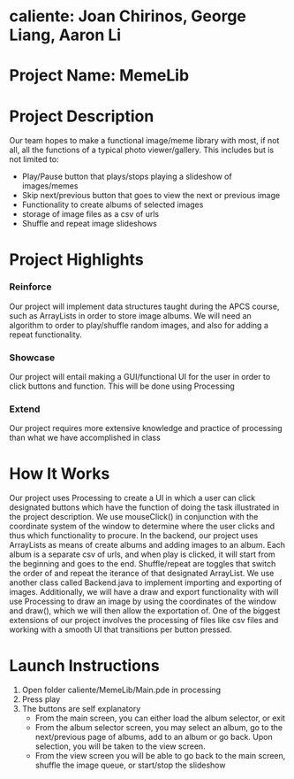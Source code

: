 # caliente: Joan Chirinos, George Liang, Aaron Li
# Project Name: MemeLib
# Project Description
Our team hopes to make a functional image/meme library with most, if not all, all the functions of a typical photo viewer/gallery. This includes but is not limited to:
* Play/Pause button that plays/stops playing a slideshow of images/memes
* Skip next/previous button that goes to view the next or previous image
* Functionality to create albums of selected images
* storage of image files as a csv of urls
* Shuffle and repeat image slideshows

# Project Highlights

### Reinforce
Our project will implement data structures taught during the APCS course, such as ArrayLists in order to store image albums. We will need an algorithm to order to play/shuffle random images, and also for adding a repeat functionality.

### Showcase
Our project will entail making a GUI/functional UI for the user in order to click buttons and function. This will be done using Processing

### Extend
Our project requires more extensive knowledge and practice of processing than what we have accomplished in class

# How It Works
Our project uses Processing to create a UI in which a user can click designated buttons which have the function of doing the task illustrated in the project description. We use mouseClick() in conjunction with the coordinate system of the window to determine where the user clicks and thus which functionality to procure. In the backend, our project uses ArrayLists as means of create albums and adding images to an album. Each album is a separate csv of urls, and when play is clicked, it will start from the beginning and goes to the end. Shuffle/repeat are toggles that switch the order of and repeat the iterance of that designated ArrayList. We use another class called Backend.java to implement importing and exporting of images. Additionally, we will have a draw and export functionality with will use Processing to draw an image by using the coordinates of the window and draw(), which we will then allow the exportation of. One of the biggest extensions of our project involves the processing of files like csv files and working with a smooth UI that transitions per button pressed.

# Launch Instructions
1) Open folder caliente/MemeLib/Main.pde in processing
2) Press play
3) The buttons are self explanatory
   * From the main screen, you can either load the album selector, or exit
   * From the album selector screen, you may select an album, go to the next/previous page of albums, add to an album or go back. Upon selection, you will be taken to the view screen.
   * From the view screen you will be able to go back to the main screen, shuffle the image queue, or start/stop the slideshow
